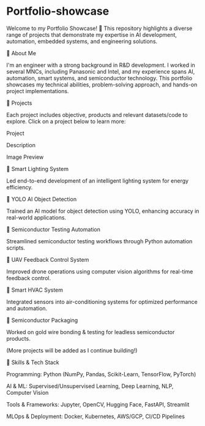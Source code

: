 # Portfolio-showcase
Welcome to my Portfolio Showcase! 🚀 This repository highlights a diverse range of projects that demonstrate my expertise in AI development, automation, embedded systems, and engineering solutions.

🔹 About Me

I'm an engineer with a strong background in R&D development. I worked in several MNCs, including Panasonic and Intel, and my experience spans AI, automation, smart systems, and semiconductor technology. This portfolio showcases my technical abilities, problem-solving approach, and hands-on project implementations.

🔹 Projects

Each project includes objective, products and relevant datasets/code to explore. Click on a project below to learn more:

Project

Description

Image Preview

📌 Smart Lighting System

Led end-to-end development of an intelligent lighting system for energy efficiency.



📌 YOLO AI Object Detection

Trained an AI model for object detection using YOLO, enhancing accuracy in real-world applications.



📌 Semiconductor Testing Automation

Streamlined semiconductor testing workflows through Python automation scripts.



📌 UAV Feedback Control System

Improved drone operations using computer vision algorithms for real-time feedback control.



📌 Smart HVAC System

Integrated sensors into air-conditioning systems for optimized performance and automation.



📌 Semiconductor Packaging

Worked on gold wire bonding & testing for leadless semiconductor products.



(More projects will be added as I continue building!)

🔹 Skills & Tech Stack

Programming: Python (NumPy, Pandas, Scikit-Learn, TensorFlow, PyTorch)

AI & ML: Supervised/Unsupervised Learning, Deep Learning, NLP, Computer Vision

Tools & Frameworks: Jupyter, OpenCV, Hugging Face, FastAPI, Streamlit

MLOps & Deployment: Docker, Kubernetes, AWS/GCP, CI/CD Pipelines
